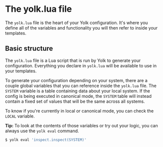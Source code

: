 # The yolk.lua file

The `yolk.lua` file is the heart of your Yolk configuration.
It's where you define all of the variables and functionality you will then refer to inside your templates.

## Basic structure

The `yolk.lua` file is a Lua script that is run by Yolk to generate your configuration.
Everything you declare in `yolk.lua` will be available to use in your templates.

To generate your configuration depending on your system, there are a couple global variables that you can reference inside the `yolk.lua` file.
The `SYSTEM` variable is a table containing data about your local system.
If the config is being executed in canonical mode, the `SYSTEM` table will instead contain a fixed set of values that will be the same across all systems.

To know if you're currently in local or canonical mode, you can check the `LOCAL` variable.

**Tip:**
To look at the contents of those variables or try out your logic, you can always use the `yolk eval` command.

```bash
$ yolk eval 'inspect.inspect(SYSTEM)'
```
